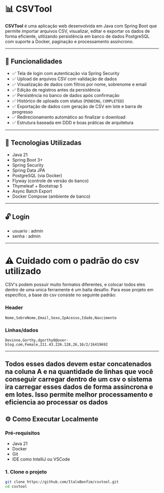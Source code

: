 # 📊 CSVTool

**CSVTool** é uma aplicação web desenvolvida em Java com Spring Boot que permite importar arquivos CSV, visualizar, editar e exportar os dados de forma eficiente, utilizando persistência em banco de dados PostgreSQL com suporte a Docker, paginação e processamento assíncrono.

---

## 🚀 Funcionalidades

- ✅ Tela de login com autenticação via Spring Security
- ✅ Upload de arquivos CSV com validação de dados
- ✅ Visualização de dados com filtros por nome, sobrenome e email
- ✅ Edição de registros antes da persistência
- ✅ Persistência no banco de dados após confirmação
- ✅ Histórico de uploads com status (`PENDING`, `COMPLETED`)
- ✅ Exportação de dados com geração de CSV em lote e barra de progresso
- ✅ Redirecionamento automático ao finalizar o download
- ✅ Estrutura baseada em DDD e boas práticas de arquitetura

---

## 🧱 Tecnologias Utilizadas

- Java 21
- Spring Boot 3+
- Spring Security
- Spring Data JPA
- PostgreSQL (via Docker)
- Flyway (controle de versão do banco)
- Thymeleaf + Bootstrap 5
- Async Batch Export
- Docker Compose (ambiente de banco)

---

## 🔓 Login
- usuario : admin
- senha : admin
---
# ⚠️ Cuidado com o padrão do csv utilizado
CSV's podem possuir muito formatos diferentes, e colocar todos eles dentro de uma unica ferramente é um baita desafio.
Para esse projeto em especifico, a base do csv consiste no seguinte padrão:
### Header
```Nome,SobreNome,Email,Sexo,IpAcesso,Idade,Nascimento```
### Linhas/dados
```Devinne,Gorthy,dgorthy0@over-blog.com,Female,211.43.226.128,26,16/2/16419692```

---
Todos esses dados devem estar concatenados na coluna A e na quantidade de linhas que você conseguir carregar dentro de um csv
o sistema ira carregar esses dados de forma assincrona e em lotes. Isso permite melhor processamento e eficiencia ao processar os dados
---
## ⚙️ Como Executar Localmente

### Pré-requisitos

- Java 21
- Docker
- Git
- IDE como IntelliJ ou VSCode

### 1. Clone o projeto

```bash
git clone https://github.com/ItaloBonfim/csvtool.git
cd csvtool
